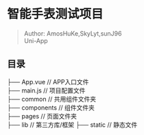 # 智能手表测试项目

> Author: AmosHuKe,SkyLyt,sunJ96  
> Uni-App

## 目录  

├── App.vue  // APP入口文件  
├── main.js  // 项目配置文件  
├── common  // 共用组件文件夹  
├── components  // 组件文件夹  
├── pages  // 页面文件夹  
├── lib  // 第三方库/框架 
├── static  // 静态文件  
